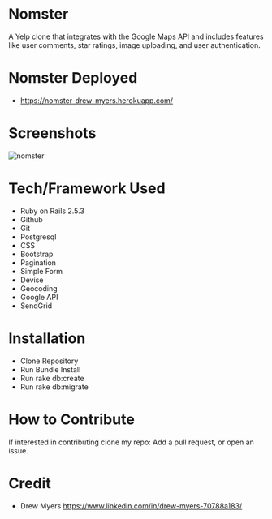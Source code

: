 # Nomster

A Yelp clone that integrates with the Google Maps API and includes features like user comments, star ratings, image uploading, and user authentication.

# Nomster Deployed

- https://nomster-drew-myers.herokuapp.com/

# Screenshots

![nomster](https://user-images.githubusercontent.com/48326186/63216913-fe317a80-c10a-11e9-8209-6b059e2d8e0a.png)

# Tech/Framework Used

- Ruby on Rails 2.5.3
- Github
- Git
- Postgresql
- CSS
- Bootstrap
- Pagination
- Simple Form
- Devise
- Geocoding
- Google API
- SendGrid

# Installation

- Clone Repository
- Run Bundle Install
- Run rake db:create
- Run rake db:migrate

# How to Contribute

If interested in contributing clone my repo: Add a pull request, or open an issue.

# Credit

- Drew Myers https://www.linkedin.com/in/drew-myers-70788a183/
